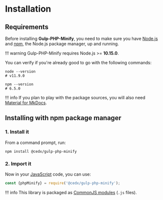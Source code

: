 # Installation

## Requirements
Before installing **Gulp-PHP-Minify**, you need to make sure you have [Node.js](https://nodejs.org)
and [npm](https://www.npmjs.com), the Node.js package manager, up and running.

!!! warning
    Gulp-PHP-Minify requires Node.js >= **10.15.0**.
    
You can verify if you're already good to go with the following commands:

```shell
node --version
# v11.9.0

npm --version
# 6.5.0
```

!!! info
    If you plan to play with the package sources, you will also need
    [Material for MkDocs](https://squidfunk.github.io/mkdocs-material).

## Installing with npm package manager

### 1. Install it
From a command prompt, run:

```shell
npm install @cedx/gulp-php-minify
```

### 2. Import it
Now in your [JavaScript](https://developer.mozilla.org/en-US/docs/Web/JavaScript) code, you can use:

```js
const {phpMinify} = require('@cedx/gulp-php-minify');
```

!!! info
    This library is packaged as [CommonJS modules](https://nodejs.org/api/modules.html) (`.js` files).
